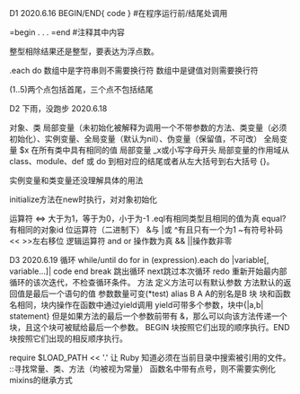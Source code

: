 D1					2020.6.16
BEGIN/END{
code
}		#在程序运行前/结尾处调用

=begin
.
.
.
=end	#注释其中内容

整型相除结果还是整型，要表达为浮点数。

.each do 数组中是字符串则不需要换行符
 数组中是键值对则需要换行符

(1..5)两个点包括首尾，三个点不包括结尾


D2		下雨，没跑步	2020.6.18

对象、类
局部变量（未初始化被解释为调用一个不带参数的方法、类变量（必须初始化）、实例变量、全局变量（默认为nil）、伪变量（保留值，不可改）
全局变量 $x
在所有类中具有相同的值
局部变量 _x或小写字母开头
局部变量的作用域从 class、module、def 或 do 到相对应的结尾或者从左大括号到右大括号 {}。

实例变量和类变量还没理解具体的用法

initialize方法在new时执行，对对象初始化

运算符
<=> 大于为1，等于为0，小于为-1
.eql有相同类型且相同的值为真
equal?有相同的对象id
位运算符（二进制下）
&与		|或		^有且只有一个为1		~有符号补码	<<   >>左右移位
逻辑运算符
and or 操作数为真
&& ||操作数非零

D3			2020.6.19
循环
while/until  do			for   in
(expression).each do |variable[, variable...]| code end
break 跳出循环		next跳过本次循环
redo	重新开始最内部循环的该次迭代，不检查循环条件。
方法
定义方法可以有默认参数
方法默认的返回值是最后一个语句的值
参数数量可变(*test)
alias B A		A的别名是B
块
块和函数名相同，块内操作在函数中通过yield调用
yield可带多个参数，块中{|a,b| statement}
但是如果方法的最后一个参数前带有 &，那么可以向该方法传递一个块，且这个块可被赋给最后一个参数。
BEGIN 块按照它们出现的顺序执行。END 块按照它们出现的相反顺序执行。

require
 $LOAD_PATH << '.' 让 Ruby 知道必须在当前目录中搜索被引用的文件。
::寻找常量、类、方法（均被视为常量）
函数名中带有点号，则不需要实例化
mixins的继承方式
